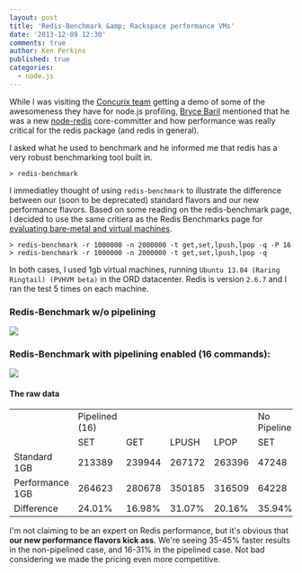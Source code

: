 ```yaml
---
layout: post
title: 'Redis-Benchmark &amp; Rackspace performance VMs'
date: '2013-12-09 12:30'
comments: true
author: Ken Perkins
published: true
categories:
  - node.js
---
```

While I was visiting the [Concurix team](https://www.concurix.com) getting a demo of
some of the awesomeness they have for node.js profiling,
[Bryce Baril](https://github.com/brycebaril) mentioned that he was a new
[node-redis](https://github.com/mranney/node_redis) core-committer and how
performance was really critical for the redis package (and redis in general).

I asked what he used to benchmark and he informed me that redis has a very
robust benchmarking tool built in.

```
> redis-benchmark
```

I immediatley thought of using `redis-benchmark` to illustrate the difference
between our (soon to be deprecated) standard flavors and our new performance
flavors. Based on some reading on the redis-benchmark page, I decided to use
the same critiera as the Redis Benchmarks page for
[evaluating bare-metal and virtual machines](https://redis.io/topics/benchmarks).

<!-- more -->

```
> redis-benchmark -r 1000000 -n 2000000 -t get,set,lpush,lpop -q -P 16
> redis-benchmark -r 1000000 -n 2000000 -t get,set,lpush,lpop -q
```

In both cases, I used 1gb virtual machines, running
`Ubuntu 13.04 (Raring Ringtail) (PVHVM beta)` in the ORD datacenter. Redis is
version `2.6.7` and I ran the test 5 times on each machine.

### Redis-Benchmark w/o pipelining

<img src="{% asset_path 2013-12-02-redis-benchmark-rackspace-performance-vm/redis-benchmark-no-pipelining.png %}">

### Redis-Benchmark with pipelining enabled (16 commands):

<img src="{% asset_path 2013-12-02-redis-benchmark-rackspace-performance-vm/redis-benchmark-with-pipelining.png %}">

#### The raw data

<table class="stats">
 <tr>
  <td></td>
  <td>Pipelined (16)</td>
  <td></td>
  <td></td>
  <td></td>
  <td>No Pipeline</td>
  <td></td>
  <td></td>
  <td></td>
 </tr>
 <tr>
  <td></td>
  <td>SET</td>
  <td>GET</td>
  <td>LPUSH</td>
  <td>LPOP</td>
  <td>SET</td>
  <td>GET</td>
  <td>LPUSH</td>
  <td>LPOP</td>
 </tr>
 <tr>
  <td>Standard 1GB</td>
  <td>213389</td>
  <td>239944</td>
  <td>267172</td>
  <td>263396</td>
  <td>47248</td>
  <td>46276</td>
  <td>51107</td>
  <td>48871</td>
 </tr>
 <tr>
  <td>Performance 1GB</td>
  <td>264623</td>
  <td>280678</td>
  <td>350185</td>
  <td>316509</td>
  <td>64228</td>
  <td>65097</td>
  <td>69382</td>
  <td>70907</td>
 </tr>
 <tr>
  <td>Difference</td>
  <td>24.01%</td>
  <td>16.98%</td>
  <td>31.07%</td>
  <td>20.16%</td>
  <td>35.94%</td>
  <td>40.67%</td>
  <td>35.76%</td>
  <td>45.09%</td>
 </tr>
</table>

I'm not claiming to be an expert on Redis performance, but it's obvious that
**our new performance flavors kick ass**. We're seeing 35-45% faster results
in the non-pipelined case, and 16-31% in the pipelined case. Not bad
considering we made the pricing even more competitive.

